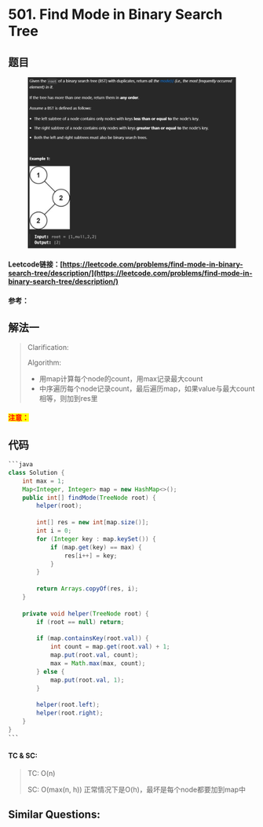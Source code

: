 # 501. Find Mode in Binary Search Tree

## 题目

<figure><img src="../../.gitbook/assets/image (3) (1) (1) (1) (1).png" alt=""><figcaption></figcaption></figure>

#### Leetcode链接：[https://leetcode.com/problems/find-mode-in-binary-search-tree/description/](https://leetcode.com/problems/find-mode-in-binary-search-tree/description/)

#### 参考：

## 解法一

> Clarification:&#x20;
>
> Algorithm:&#x20;
>
> * 用map计算每个node的count，用max记录最大count
> * 中序遍历每个node记录count，最后遍历map，如果value与最大count相等，则加到res里

#### <mark style="color:red;">注意：</mark>

## 代码

````java
```java
class Solution {
    int max = 1;
    Map<Integer, Integer> map = new HashMap<>();
    public int[] findMode(TreeNode root) {
        helper(root);

        int[] res = new int[map.size()];
        int i = 0;
        for (Integer key : map.keySet()) {
            if (map.get(key) == max) {
                res[i++] = key;
            }
        } 

        return Arrays.copyOf(res, i);
    }

    private void helper(TreeNode root) {
        if (root == null) return;

        if (map.containsKey(root.val)) {
            int count = map.get(root.val) + 1;
            map.put(root.val, count);
            max = Math.max(max, count);
        } else {
            map.put(root.val, 1);
        }

        helper(root.left);
        helper(root.right);
    }
}
```
````

#### TC & SC:&#x20;

> TC: O(n)
>
> SC: O(max(n, h)) 正常情况下是O(h)，最坏是每个node都要加到map中

## **Similar Questions:**&#x20;
